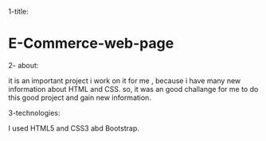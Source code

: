 1-title:

# E-Commerce-web-page

2- about:

it is an important project i work on it for me , because i have many new information about HTML and CSS.
so, it was an good challange for me to do this good project and gain new information.

3-technologies:

I used HTML5 and CSS3 abd Bootstrap.
